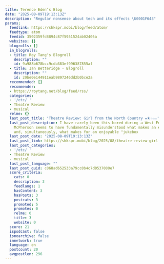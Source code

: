 ```yaml
---
title: Terence Eden’s Blog
date: "2025-08-09T19:13:13Z"
description: "Regular nonsense about tech and its effects \U0001F643"
params:
  feedlink: https://shkspr.mobi/blog/feed/atom/
  feedtype: atom
  feedid: 3502359fd8894c87f5951524ab02405a
  websites: {}
  blogrolls: []
  in_blogrolls:
  - title: Roy Tang's Blogroll
    description: ""
    id: 9a988b678bcc9cdb383ef996387855af
  - title: Ian Betteridge - Blogroll
    description: ""
    id: 20be0e144911eab9897246dd2b0bce2a
  recommended: []
  recommender:
  - https://roytang.net/blog/feed/rss/
  categories:
  - '/etc/ '
  - Theatre Review
  - musical
  relme: {}
  last_post_title: 'Theatre Review: Girl from the North Country ★⯪☆☆☆'
  last_post_description: I have rarely been this bored during a West End Show. Conor
    McPherson seems to have fundamentally misunderstood what makes an engaging drama
    and, simultaneously, what makes for an enjoyable "jukebox
  last_post_date: "2025-08-09T19:13:13Z"
  last_post_link: https://shkspr.mobi/blog/2025/08/theatre-review-girl-from-the-north-country/
  last_post_categories:
  - '/etc/ '
  - Theatre Review
  - musical
  last_post_language: ""
  last_post_guid: c068ad652533a79cc0b4c7d0537000e7
  score_criteria:
    cats: 0
    description: 3
    feedlangs: 1
    hasContent: 3
    hasPosts: 3
    postcats: 3
    promoted: 5
    promotes: 0
    relme: 0
    title: 3
    website: 0
  score: 21
  ispodcast: false
  isnoarchive: false
  innetwork: true
  language: en
  postcount: 20
  avgpostlen: 296
---
```

